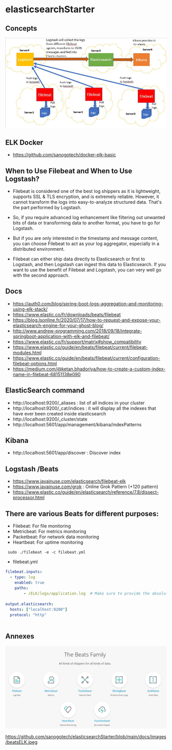 # elasticsearchStarter

## Concepts

![All Beats](https://github.com/sanogotech/elasticsearchStarter/blob/main/docs/images/beats-logstash.jpg)

## ELK Docker

- https://github.com/sanogotech/docker-elk-basic

## When to Use Filebeat and When to Use Logstash?

- Filebeat is considered one of the best log shippers as it is lightweight, supports SSL & TLS encryption, and is extremely reliable. However, it cannot transform the logs into easy-to-analyze structured data. 
That's the part performed by Logstash.

- So, if you require advanced log enhancement like filtering out unwanted bits of data or transforming data to another format, you have to go for Logstash.

- But if you are only interested in the timestamp and message content, you can choose Filebeat to act as your log aggregator, especially in a distributed environment.

- Filebeat can either ship data directly to Elasticsearch or first to Logstash, and then Logstash can ingest this data to Elasticsearch. If you want to use the benefit of Filebeat and Logstash, you can very well go with the second approach.
##  Docs
- https://auth0.com/blog/spring-boot-logs-aggregation-and-monitoring-using-elk-stack/
- https://www.elastic.co/fr/downloads/beats/filebeat
- https://blog.lsonline.fr/2020/07/17/how-to-request-and-expose-your-elasticsearch-engine-for-your-ghost-blog/
- http://www.andrew-programming.com/2018/09/18/integrate-springboot-application-with-elk-and-filebeat/
- https://www.elastic.co/fr/support/matrix#show_compatibility
- https://www.elastic.co/guide/en/beats/filebeat/current/filebeat-modules.html
- https://www.elastic.co/guide/en/beats/filebeat/current/configuration-filebeat-options.html
- https://medium.com/@ketan.bhadoriya/how-to-create-a-custom-index-name-in-filebeat-68151138e090
## ElasticSearch command

- http://localhost:9200/_aliases   : list of all indices in your cluster
- http://localhost:9200/_cat/indices : it will display all the indexes that have ever been created inside elasticsearch
- http://localhost:9200/_cluster/state
- http://localhost:5601/app/management/kibana/indexPatterns

## Kibana
- http://localhost:5601/app/discover :  Discover index

## Logstash /Beats
- https://www.javainuse.com/elasticsearch/filebeat-elk
- https://www.javainuse.com/grok  : Online Grok Pattern (+120 pattern)
- https://www.elastic.co/guide/en/elasticsearch/reference/7.8/dissect-processor.html

## There are various Beats for different purposes:

- Filebeat: For file monitoring
- Metricbeat: For metrics monitoring
- Packetbeat: For network data monitoring
- Heartbeat: For uptime monitoring

```
 sudo ./filebeat -e -c filebeat.yml
```

* filebeat.yml
```yml
filebeat.inputs:
  - type: log
    enabled: true
    paths:
        - /ELK/logs/application.log  # Make sure to provide the absolute path of the file

output.elasticsearch:
  hosts: ["localhost:9200"]
  protocol: "http"
  
  ```
## Annexes

![All Beats](https://github.com/sanogotech/elasticsearchStarter/blob/main/docs/images/beats.jpg)


https://github.com/sanogotech/elasticsearchStarter/blob/main/docs/images/beatsELK.jpeg